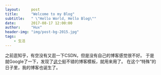 ```yaml
---
layout:     post
title:      "Welcome to my Blog"
subtitle:   " \"Hello World, Hello Blog\""
date:       2017-08-17 12:00:00
author:     "Hux"
header-img: "img/post-bg-2015.jpg"
tags:
    - 生活
---
```


之前逛知乎，有空没有又逛一下CSDN，但是没有自己的博客感觉很不好。
于是就Google了一下，发现了[这个](https://github.com/Huxpro/huxblog-boilerplate)挺不错的博客模板，就用来用了。
在这个“特殊”的日子里，我的博客也诞生了。
